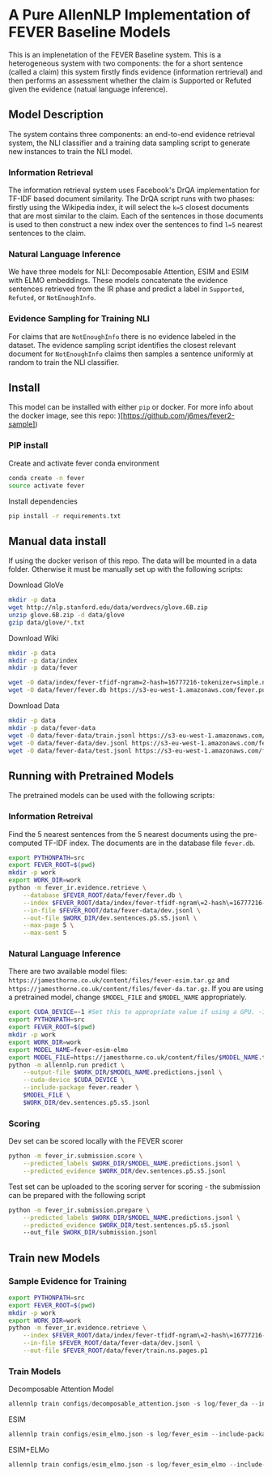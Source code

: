 # A Pure AllenNLP Implementation of FEVER Baseline Models

This is an implenetation of the FEVER Baseline system. This is a heterogeneous system with two components: the for a short sentence (called a claim) this system firstly finds evidence (information rertrieval) and then performs an assessment whether the claim is Supported or Refuted given the evidence (natual language inference).

## Model Description
The system contains three components: an end-to-end evidence retrieval system, the NLI classifier and a training data sampling script to generate new instances to train the NLI model.

### Information Retrieval 
The information retrieval system uses Facebook's DrQA implementation for TF-IDF based document similarity.  The DrQA script runs with two phases: firstly using the Wikipedia index, it will select the `k=5` closest documents that are most similar to the claim. Each of the sentences in those documents is used to then construct a new index over the sentences to find `l=5` nearest sentences to the claim.

### Natural Language Inference
We have three models for NLI: Decomposable Attention, ESIM and ESIM with ELMO embeddings. These models concatenate the evidence sentences retrieved from the IR phase and predict a label in `Supported`, `Refuted`, or `NotEnoughInfo`.

### Evidence Sampling for Training NLI
For claims that are `NotEnoughInfo` there is no evidence labeled in the dataset. The evidence sampling script identifies the closest relevant document for `NotEnoughInfo` claims then samples a sentence uniformly at random to train the NLI classifier.

## Install
This model can be installed with either `pip` or docker. For more info about the docker image, see this repo: )[https://github.com/j6mes/fever2-sample])

### PIP install
Create and activate fever conda environment

```bash
conda create -n fever
source activate fever
```

Install dependencies
```bash
pip install -r requirements.txt
```

## Manual data install
If using the docker verison of this repo. The data will be mounted in a data folder. Otherwise it must be manually set up with the following scripts:

Download GloVe
```bash
mkdir -p data
wget http://nlp.stanford.edu/data/wordvecs/glove.6B.zip
unzip glove.6B.zip -d data/glove
gzip data/glove/*.txt
```

Download Wiki
```bash
mkdir -p data
mkdir -p data/index
mkdir -p data/fever

wget -O data/index/fever-tfidf-ngram=2-hash=16777216-tokenizer=simple.npz https://s3-eu-west-1.amazonaws.com/fever.public/wiki_index/fever-tfidf-ngram%3D2-hash%3D16777216-tokenizer%3Dsimple.npz
wget -O data/fever/fever.db https://s3-eu-west-1.amazonaws.com/fever.public/wiki_index/fever.db
```

Download Data
```bash
mkdir -p data
mkdir -p data/fever-data
wget -O data/fever-data/train.jsonl https://s3-eu-west-1.amazonaws.com/fever.public/train.jsonl
wget -O data/fever-data/dev.jsonl https://s3-eu-west-1.amazonaws.com/fever.public/shared_task_dev.jsonl
wget -O data/fever-data/test.jsonl https://s3-eu-west-1.amazonaws.com/fever.public/shared_task_test.jsonl
```



## Running with Pretrained Models
The pretrained models can be used with the following scripts:

### Information Retreival
Find the 5 nearest sentences from the 5 nearest documents using the pre-computed TF-IDF index. The documents are in the database file `fever.db`.

```bash
export PYTHONPATH=src
export FEVER_ROOT=$(pwd)
mkdir -p work
export WORK_DIR=work
python -m fever_ir.evidence.retrieve \
    --database $FEVER_ROOT/data/fever/fever.db \
    --index $FEVER_ROOT/data/index/fever-tfidf-ngram\=2-hash\=16777216-tokenizer\=simple.npz \
    --in-file $FEVER_ROOT/data/fever-data/dev.jsonl \
    --out-file $WORK_DIR/dev.sentences.p5.s5.jsonl \
    --max-page 5 \
    --max-sent 5
```

### Natural Language Inference
There are two available model files: `https://jamesthorne.co.uk/content/files/fever-esim.tar.gz` and `https://jamesthorne.co.uk/content/files/fever-da.tar.gz`. If you are using a pretrained model, change `$MODEL_FILE` and `$MODEL_NAME` appropriately.

```bash
export CUDA_DEVICE=-1 #Set this to appropriate value if using a GPU. -1 for CPU
export PYTHONPATH=src
export FEVER_ROOT=$(pwd)
mkdir -p work
export WORK_DIR=work
export MODEL_NAME=fever-esim-elmo
export MODEL_FILE=https://jamesthorne.co.uk/content/files/$MODEL_NAME.tar.gz
python -m allennlp.run predict \
    --output-file $WORK_DIR/$MODEL_NAME.predictions.jsonl \
    --cuda-device $CUDA_DEVICE \
    --include-package fever.reader \
    $MODEL_FILE \
    $WORK_DIR/dev.sentences.p5.s5.jsonl
```

### Scoring
Dev set can be scored locally with the FEVER scorer

```bash
python -m fever_ir.submission.score \
    --predicted_labels $WORK_DIR/$MODEL_NAME.predictions.jsonl \
    --predicted_evidence $WORK_DIR/dev.sentences.p5.s5.jsonl
```

Test set can be uploaded to the scoring server for scoring - the submission can be prepared with the following script

```bash
python -m fever_ir.submission.prepare \
    --predicted_labels $WORK_DIR/$MODEL_NAME.predictions.jsonl \
    --predicted_evidence $WORK_DIR/test.sentences.p5.s5.jsonl
    --out_file $WORK_DIR/submission.jsonl
```



## Train new Models

### Sample Evidence for Training

```bash
export PYTHONPATH=src
export FEVER_ROOT=$(pwd)
mkdir -p work
export WORK_DIR=work
python -m fever_ir.evidence.retrieve \
    --index $FEVER_ROOT/data/index/fever-tfidf-ngram\=2-hash\=16777216-tokenizer\=simple.npz \
    --in-file $FEVER_ROOT/data/fever-data/dev.jsonl \
    --out-file $FEVER_ROOT/data/fever/train.ns.pages.p1
```

### Train Models
Decomposable Attention Model
```python
allennlp train configs/decomposable_attention.json -s log/fever_da --include-package fever
```

ESIM
```python
allennlp train configs/esim_elmo.json -s log/fever_esim --include-package fever
```

ESIM+ELMo
```python
allennlp train configs/esim_elmo.json -s log/fever_esim_elmo --include-package fever
```

